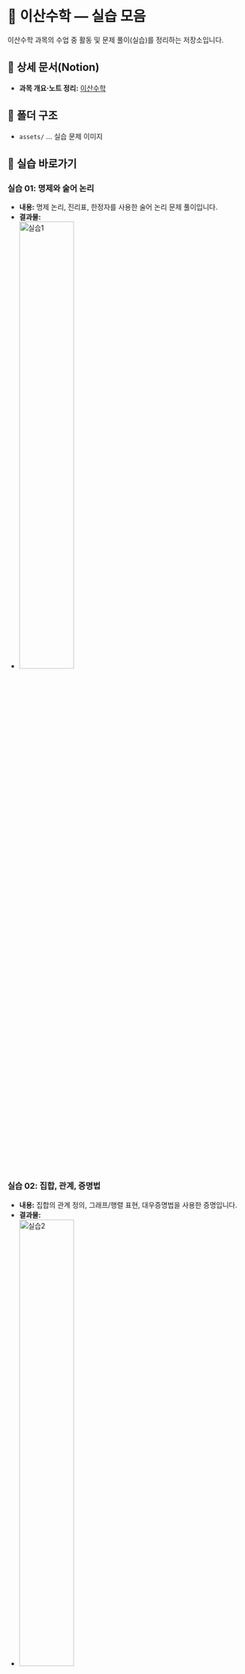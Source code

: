 # 🎲 이산수학 — 실습 모음

이산수학 과목의 수업 중 활동 및 문제 풀이(실습)를 정리하는 저장소입니다.

## 🔗 상세 문서(Notion)
- **과목 개요·노트 정리:** [이산수학](https://www.notion.so/295391b84d244078aaf34e6d1c3c6781?source=copy_link)

## 📂 폴더 구조
- `assets/` … 실습 문제 이미지

## 🧭 실습 바로가기

### 실습 01: 명제와 술어 논리
- **내용:** 명제 논리, 진리표, 한정자를 사용한 술어 논리 문제 풀이입니다.
- **결과물:**
- 
  <img src="https://github.com/jihun-moon/daegu-univ-cs/blob/main/2nd-grade/discrete-mathematics/assets/discrete-math-assignment-1.jpg" alt="실습1" width="48%">

<br>

### 실습 02: 집합, 관계, 증명법
- **내용:** 집합의 관계 정의, 그래프/행렬 표현, 대우증명법을 사용한 증명입니다.
- **결과물:**
- 
  <img src="https://github.com/jihun-moon/daegu-univ-cs/blob/main/2nd-grade/discrete-mathematics/assets/discrete-math-assignment-2.jpg" alt="실습2" width="48%">

<br>

### 실습 03: 경우의 수와 행렬
- **내용:** 순열과 조합을 이용한 경우의 수 계산 및 행렬 곱셈, 행렬식 풀이입니다.
- **결과물:**
- 
  <img src="https://github.com/jihun-moon/daegu-univ-cs/blob/main/2nd-grade/discrete-mathematics/assets/discrete-math-assignment-3.jpg" alt="실습3" width="48%">

<br>

### 실습 04: 트리, 그래프, 부울 대수
- **내용:** 트리 순회, 최소 신장 트리(MST) 탐색, 카르노 맵을 이용한 부울 대수 간소화입니다.
- **결과물:**
- 
  <img src="https://github.com/jihun-moon/daegu-univ-cs/blob/main/2nd-grade/discrete-mathematics/assets/discrete-math-assignment-4.jpg" alt="실습4" width="48%">

## 📄 라이선스
MIT
